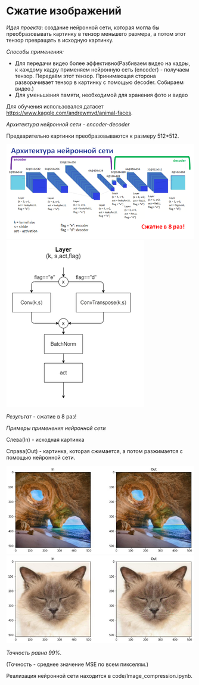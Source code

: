 # Сжатие изображений

_Идея проекта_: создание нейронной сети, которая могла бы преобразовывать картинку в тензор меньшего размера, а потом этот тензор превращать в исходную картинку.

_Способы применения:_
 - Для передачи видео более эффективно(Разбиваем видео на кадры, к каждому кадру применяем нейронную сеть (encoder) - получаем тензор. Передаём этот тензор. Принимающая сторона разворачивает тензор в картинку с помощью decoder. Собираем видео.)
 - Для уменьшения памяти, необходимой для хранения фото и видео

Для обучения использовался датасет https://www.kaggle.com/andrewmvd/animal-faces.

_Архитектура нейронной сети - encoder-decoder_

Предварительно картинки преобразовываются к размеру 512*512. 

![](https://github.com/AnastasiaCHAS/Image-compression/blob/main/img/ar.png)
![](https://github.com/AnastasiaCHAS/Image-compression/blob/main/img/la.png)

_Результат_ - сжатие в 8 раз!

_Примеры применения нейронной сети_

Слева(In) - исходная картинка

Справа(Out) - картинка, которая сжимается, а потом разжимается с помощью нейронной сети.

![](https://github.com/AnastasiaCHAS/Image-compression/blob/main/img/1.jpg)
![](https://github.com/AnastasiaCHAS/Image-compression/blob/main/img/2.jpg)

_Точность равна 99%._

(Точность - среднее значение MSE по всем пикселям.)


Реализация нейронной сети находится в code/Image_compression.ipynb.
